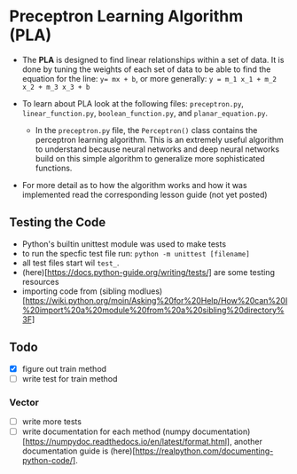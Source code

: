# Preceptron Learning Algorithm (PLA)

- The **PLA** is designed to find linear relationships within a set of data. It is done by tuning the weights of each set of data to be able to find the equation for the line: `y= mx + b`, or more generally: `y = m_1 x_1 + m_2 x_2 + m_3 x_3 + b`
- To learn about PLA look at the following files: `preceptron.py`, `linear_function.py`, `boolean_function.py`, and `planar_equation.py`.
  - In the `preceptron.py` file, the `Perceptron()` class contains the perceptron learning algorithm. This is an extremely useful algorithm to understand because neural networks and deep neural networks build on this simple algorithm to generalize more sophisticated functions.
- For more detail as to how the algorithm works and how it was implemented read the corresponding lesson guide (not yet posted)


    <!-- - The algorithm itself has two main parts to it, predicting results based on input and training based on desired outcome and actual outcome. - The reason PLA is simple and not useful in modern day research is because it can only predict linearly separable data (i.e. it can only separate things with a line and can be proven with linear algebra). - The `linear_function.py` file contains a graphical understanding of how PLA does linear separation of 2d inputs. - The `Point()` class generates random points with a label. The `label=1` if it is above the actual line and `label=-1` if it is below. PLA will try to approximate this line as best as possible by putting a point to either side of a line. Think of it as organizing a bowl of dimes and nickels. The dimes will go in one basket and the nickels in another. - There are four outcomes when predicting a set of inputs. It could be false positive, false negative, true positive, and true negative. These can be seen in the legend of the graph. - The `boolean_function.py` file contains examples of PLA successes as well as its failure, i.e. the XOR problem. Look at `neural_network.py` for improvement to PLA and a solution to the `xor` problem. -->

## Testing the Code

- Python's builtin unittest module was used to make tests
- to run the specfic test file run: `python -m unittest [filename]`
- all test files start wil `test_`.
- (here)[https://docs.python-guide.org/writing/tests/] are some testing resources
- importing code from (sibling modlues)[https://wiki.python.org/moin/Asking%20for%20Help/How%20can%20I%20import%20a%20module%20from%20a%20sibling%20directory%3F]

## Todo

- [x] figure out train method
- [ ] write test for train method

### Vector

- [ ] write more tests
- [ ] write documentation for each method (numpy documentation)[https://numpydoc.readthedocs.io/en/latest/format.html], another documentation guide is (here)[https://realpython.com/documenting-python-code/].

